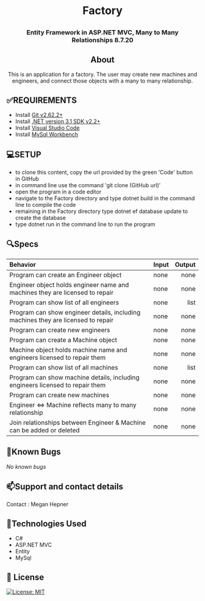 # <h1 align = "center"> Factory

## <h3 align = "center"> Entity Framework in ASP.NET MVC, Many to Many Relationships 8.7.20

## <h2 align = "center"> About

<p align = "center"> This is an application for a factory. The user may create new machines and engineers, and connect those objects with a many to many relationship.

## **✅REQUIREMENTS**
* Install [Git v2.62.2+](https://git-scm.com/downloads/)
* Install [.NET version 3.1 SDK v2.2+](https://dotnet.microsoft.com/download/dotnet-core/2.2)
* Install [Visual Studio Code](https://code.visualstudio.com/)
* Install [MySql Workbench](https://www.mysql.com/products/workbench/)

## **💻SETUP**
* to clone this content, copy the url provided by the green 'Code' button in GitHub
* in command line use the command 'git clone (GitHub url)'
* open the program in a code editor
* navigate to the Factory directory and type dotnet build in the command line to compile the code
* remaining in the Factory directory type dotnet ef database update to create the database
* type dotnet run in the command line to run the program


## 🔍Specs

| Behavior    | Input | Output |
| :---------- | ----- | -----: |
| Program can create an Engineer object | none | none |
| Engineer object holds engineer name and machines they are licensed to repair | none | none |
| Program can show list of all engineers | none | list |
| Program can show engineer details, including machines they are licensed to repair | none | none |
| Program can create new engineers | none | none |
| Program can create a Machine object | none | none |
| Machine object holds machine name and engineers licensed to repair them | none | none |
| Program can show list of all machines | none | list |
| Program can show machine details, including engineers licensed to repair them | none | none |
| Program can create new machines | none | none |
| Engineer <=> Machine reflects many to many relationship | none | none |
| Join relationships between Engineer & Machine can be added or deleted | none | none |

## 🐛Known Bugs

_No known bugs_

## 📫Support and contact details

Contact : Megan Hepner

## 🔧Technologies Used

* C#
* ASP.NET MVC
* Entity
* MySql


## **📘 License**
[![License: MIT](https://img.shields.io/badge/License-MIT-yellow.svg)](https://opensource.org/licenses/MIT)
